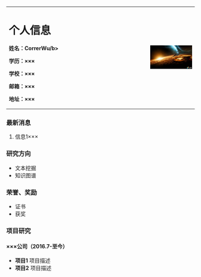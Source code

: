 <table board="0">
  <tr>
    <td width="75%">
      <h1>个人信息</h1>
      <p><b>姓名：CorrerWu/b></p>
      <p><b>学历：×××</b></p>
      <p><b>学校：×××</b></p>
      <p><b>邮箱：×××</b></p>
      <p><b>地址：×××</b></p>
    </td>
    <td width="25%">
      <img src="/宇宙 (1).jpg" width="100%">
    </td>
  </tr>
</table>

### 最新消息
1. 信息1×××

### 研究方向
- 文本挖掘
- 知识图谱

### 荣誉、奖励
- 证书
- 获奖

### 项目研究
#### ×××公司（2016.7-至今）
- **项目1**
项目描述
- **项目2**
项目描述
